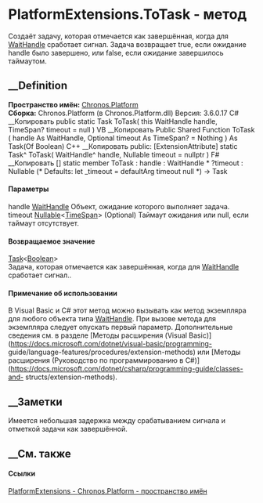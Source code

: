 # PlatformExtensions.ToTask - метод
Создаёт задачу, которая отмечается как завершённая, когда для
[WaitHandle](https://learn.microsoft.com/dotnet/api/system.threading.waithandle)
сработает сигнал. Задача возвращает true, если ожидание handle было завершено,
или false, если ожидание завершилось таймаутом.
## __Definition
 **Пространство имён:** [Chronos.Platform](N_Chronos_Platform.htm)  
 **Сборка:** Chronos.Platform (в Chronos.Platform.dll) Версия: 3.6.0.17
C# __Копировать
     public static Task<bool> ToTask(
    	this WaitHandle handle,
    	TimeSpan? timeout = null
    )
VB __Копировать
    <ExtensionAttribute>
    Public Shared Function ToTask ( 
    	handle As WaitHandle,
    	Optional timeout As TimeSpan? = Nothing
    ) As Task(Of Boolean)
C++ __Копировать
     public:
    [ExtensionAttribute]
    static Task<bool>^ ToTask(
    	WaitHandle^ handle, 
    	Nullable<TimeSpan> timeout = nullptr
    )
F# __Копировать
     [<ExtensionAttribute>]
    static member ToTask : 
            handle : WaitHandle * 
            ?timeout : Nullable<TimeSpan> 
    (* Defaults:
            let _timeout = defaultArg timeout null
    *)
    -> Task<bool> 
#### Параметры
handle
[WaitHandle](https://learn.microsoft.com/dotnet/api/system.threading.waithandle)
    Объект, ожидание которого выполняет задача.
timeout
[Nullable](https://learn.microsoft.com/dotnet/api/system.nullable-1)<[TimeSpan](https://learn.microsoft.com/dotnet/api/system.timespan)>
(Optional)
    Таймаут ожидания или null, если таймаут отсутствует.
#### Возвращаемое значение
[Task](https://learn.microsoft.com/dotnet/api/system.threading.tasks.task-1)<[Boolean](https://learn.microsoft.com/dotnet/api/system.boolean)>  
Задача, которая отмечается как завершённая, когда для
[WaitHandle](https://learn.microsoft.com/dotnet/api/system.threading.waithandle)
сработает сигнал..
#### Примечание об использовании
В Visual Basic и C# этот метод можно вызывать как метод экземпляра для любого
объекта типа
[WaitHandle](https://learn.microsoft.com/dotnet/api/system.threading.waithandle).
При вызове метода для экземпляра следует опускать первый параметр.
Дополнительные сведения см. в разделе [Методы расширения (Visual
Basic)](https://docs.microsoft.com/dotnet/visual-basic/programming-
guide/language-features/procedures/extension-methods) или [Методы расширения
(Руководство по программированию в
C#)](https://docs.microsoft.com/dotnet/csharp/programming-guide/classes-and-
structs/extension-methods).
##  __Заметки
Имеется небольшая задержка между срабатыванием сигнала и отметкой задачи как
завершённой.
## __См. также
#### Ссылки
[PlatformExtensions - ](T_Chronos_Platform_PlatformExtensions.htm)
[Chronos.Platform - пространство имён](N_Chronos_Platform.htm)
